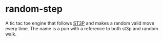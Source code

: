 # random-step

A tic tac toe engine that follows [ST3P](./docs/st3p.md) and makes a random
valid move every time. The name is a pun with a reference to both st3p and
random walk.

